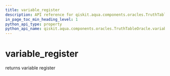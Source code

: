 ```yaml
---
title: variable_register
description: API reference for qiskit.aqua.components.oracles.TruthTableOracle.variable_register
in_page_toc_min_heading_level: 1
python_api_type: property
python_api_name: qiskit.aqua.components.oracles.TruthTableOracle.variable_register
---
```


# variable\_register

returns variable register


